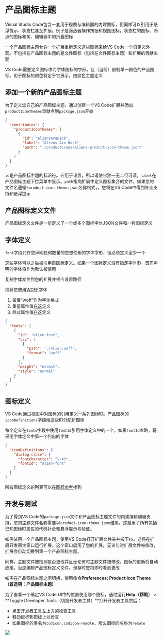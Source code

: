 # 产品图标主题
Visual Studio Code包含一套用于视图与编辑器的内建图标，但同样可以引用于悬浮提示、状态栏甚至扩展。例子是筛选器操作按钮和视图图标，状态栏的图标、断点的图标和树、编辑器中的折叠图标

一个产品图标主题允许一个扩展重新定义这些图标来给VS Code一个自定义外观。不包括在产品图标主题的是文件图标（包括在文件图标主题）和扩展的贡献主题

VS Code需要定义图标作为字体图标的字形，且（当前）限制单一颜色的产品图标。用于图标的颜色特定于它展示，由颜色主题定义

## 添加一个新的产品图标主题

为了定义您自己的产品图标主题，通过创建一个VS Code扩展并添加`productIconThemes`贡献点到`package.json`开始

```json
{
  "contributes": {
    "productIconThemes": [
      {
        "id": "aliensAreBack",
        "label": "Aliens Are Back",
        "path": "./producticons/aliens-product-icon-theme.json"
      }
    ]
  }
}
```

`id`是产品图标主题的标识符。它用于设置，所以请使它独一无二但可读。`label`在产品图标主题下拉菜单中显示。`path`指向扩展中定义图标集合的文件。如果您的文件名遵循`*product-icon-theme.json`名称格式，，您将在VS Code中得到补全支持和悬浮提示

## 产品图标定义文件

产品图标定义文件是一份定义了一个或多个图标字体JSON文件和一套图标定义

## 字体定义

`font`字段允许您声明任何数量的您想使用的字体字形，但必须定义至少一个

这些字体可以之后被引用自图标定义。如果一个图标定义没有指定字体ID，首先声明的字体将作为默认被使用

复制字体文件到您的扩展并相应设置路径

推荐您使用[WOFF](https://developer.mozilla.org/docs/Web/Guide/WOFF)字体

1. 设置“woff”作为字体格式
2. 重量属性值[在这](https://developer.mozilla.org/docs/Web/CSS/font-weight#Values)定义
3. 样式属性值[在这](https://developer.mozilla.org/docs/Web/CSS/@font-face/font-style#Values)定义

```json
{
  "fonts": [
    {
      "id": "alien-font",
      "src": [
        {
          "path": "./alien.woff",
          "format": "woff"
        }
      ],
      "weight": "normal",
      "style": "normal"
    }
  ]
}
```

## 图标定义

VS Code通过视图中对图标的引用定义一系列图标ID。产品图标的`iconDefinitions`字段给这些ID分配新图标

每个定义在`fonts`字段中使用`fontId`引用字体定义中的一个。如果`fontId`省略，将采用字体定义中第一个列出的字体

```json
{
  "iconDefinitions": {
    "dialog-close": {
      "fontCharacter": "\\43",
      "fontId": "alien-font"
    }
  }
}
```

所有图标定义的列表可以在[图标参考](/9.%20%E5%8F%82%E8%80%83/8.%20%E4%BA%A7%E5%93%81%E5%9B%BE%E6%A0%87%E5%8F%82%E8%80%83.md#图标列表)找到

## 开发与测试

为了得到VS Code的`package.json`文件和产品图标主题文件的内建编辑编辑支持，您的主题文件名称需要以`product-icon-theme.json`结尾。这启用了所有包括已知图标ID属性的代码补全和悬浮提示与验证。

如需试用一个产品图标主题，使用VS Code打开扩展文件夹并按下`F5`。这将在扩展开发宿主窗口运行扩展。这个窗口启用了您的扩展，无论何时扩展文件被修改，扩展会自动切换到第一个产品图标主题。

同样，主题文件被检测是否更改并且无论何时主题文件被修改，图标的更新将自动应用。当您编辑产品图标定义文件，保存时您将即时看到更改

如需在产品图标主题之间切换，使用命令**Preferences: Product Icon Theme（首选项：产品图标主题）**

为了查看一个确定VS Code UI中的位置使用哪个图标，通过运行**Help（帮助）** > **Toggle Developer Tools（切换开发者工具）**打开开发者工具然后：

- 点击开发者工具左上方的检查工具
- 移动鼠标到图标上以检查
- 如果图标的类名为`codicon.codicon-remote`，那么图标的名称为`remote`

![](https://code.visualstudio.com/assets/api/extension-guides/product-icon-theme/dev-tool-select-tool.png)
